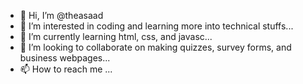 - 👋 Hi, I’m @theasaad
- 👀 I’m interested in coding and learning more into technical stuffs...
- 🌱 I’m currently learning html, css, and javasc...
- 💞️ I’m looking to collaborate on making quizzes, survey forms, and business webpages...
- 📫 How to reach me ...

<!---
theasaad/theasaad is a ✨ special ✨ repository because its `README.md` (this file) appears on your GitHub profile.
You can click the Preview link to take a look at your changes.
--->
